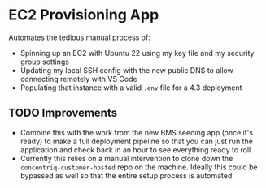 # EC2 Provisioning App

Automates the tedious manual process of:
- Spinning up an EC2 with Ubuntu 22 using my key file and my security group settings
- Updating my local SSH config with the new public DNS to allow connecting remotely with VS Code
- Populating that instance with a valid `.env` file for a 4.3 deployment

## TODO Improvements
- Combine this with the work from the new BMS seeding app (once it's ready) to make a full deployment pipeline so that you can just run the application and check back in an hour to see everything ready to roll
- Currently this relies on a manual intervention to clone down the `concentriq-customer-hosted` repo on the machine. Ideally this could be bypassed as well
so that the entire setup process is automated
